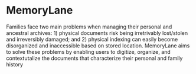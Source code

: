 <h1>MemoryLane</h1>
Families face two main problems when managing their personal and ancestral archives: 1) physical documents risk being irretrivably lost/stolen and irreversibly damaged; and 2) physical indexing can easily become disorganized and inaccessible based on stored location. MemoryLane aims to solve these problems by enabling users to digitize, organize, and contextutalize the documents that characterize their personal and family history
